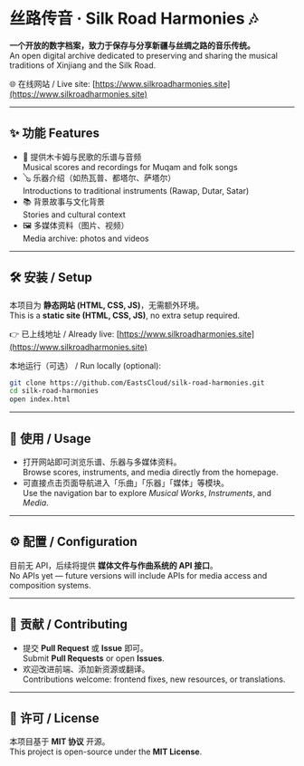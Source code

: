 # 丝路传音 · Silk Road Harmonies 🎶  
**一个开放的数字档案，致力于保存与分享新疆与丝绸之路的音乐传统。**  
An open digital archive dedicated to preserving and sharing the musical traditions of Xinjiang and the Silk Road.  

🌐 在线网站 / Live site: [https://www.silkroadharmonies.site](https://www.silkroadharmonies.site)  

---

## ✨ 功能 Features  

- 🎵 提供木卡姆与民歌的乐谱与音频  
  Musical scores and recordings for Muqam and folk songs  
- 🪕 乐器介绍（如热瓦普、都塔尔、萨塔尔）  
  Introductions to traditional instruments (Rawap, Dutar, Satar)  
- 📚 背景故事与文化背景  
  Stories and cultural context  
- 🖼️ 多媒体资料（图片、视频）  
  Media archive: photos and videos  

---

## 🛠️ 安装 / Setup  

本项目为 **静态网站 (HTML, CSS, JS)**，无需额外环境。  
This is a **static site (HTML, CSS, JS)**, no extra setup required.  

👉 已上线地址 / Already live: [https://www.silkroadharmonies.site](https://www.silkroadharmonies.site)  

本地运行（可选） / Run locally (optional):  
```bash
git clone https://github.com/EastsCloud/silk-road-harmonies.git
cd silk-road-harmonies
open index.html
```

---

## 📖 使用 / Usage  

- 打开网站即可浏览乐谱、乐器与多媒体资料。  
  Browse scores, instruments, and media directly from the homepage.  
- 可直接点击页面导航进入「乐曲」「乐器」「媒体」等模块。  
  Use the navigation bar to explore *Musical Works*, *Instruments*, and *Media*.  

---

## ⚙️ 配置 / Configuration  

目前无 API，后续将提供 **媒体文件与作曲系统的 API 接口**。  
No APIs yet — future versions will include APIs for media access and composition systems.  

---

## 🤝 贡献 / Contributing  

- 提交 **Pull Request** 或 **Issue** 即可。  
  Submit **Pull Requests** or open **Issues**.
- 欢迎改进前端、添加新资源或翻译。  
  Contributions welcome: frontend fixes, new resources, or translations.  

---

## 📜 许可 / License  

本项目基于 **MIT 协议** 开源。  
This project is open-source under the **MIT License**.  
